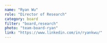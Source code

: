 ```yaml
---
name: "Ryan Wu"
role: "Director of Research"
category: board
filter: "board,research"
photo: "team-board-ryan"
link: "https://www.linkedin.com/in/ryankwu/"
---
```

